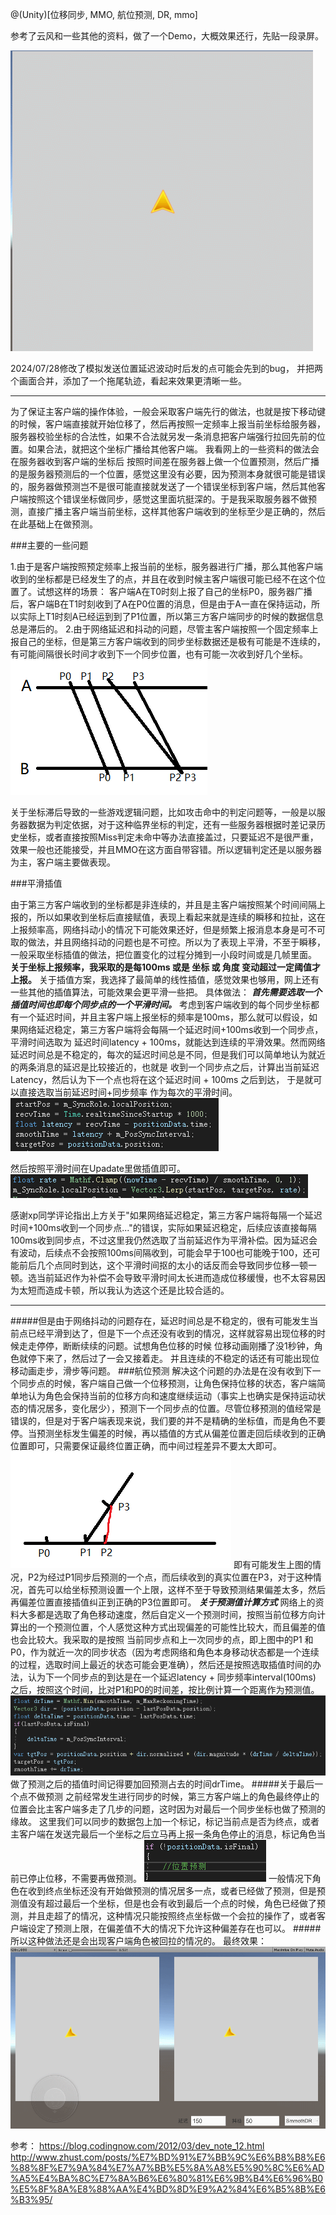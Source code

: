 @(Unity)[位移同步, MMO, 航位预测, DR, mmo]

参考了云风和一些其他的资料，做了一个Demo，大概效果还行，先贴一段录屏。

![Alt text](./TrailLine.gif)

2024/07/28修改了模拟发送位置延迟波动时后发的点可能会先到的bug， 并把两个画面合并，添加了一个拖尾轨迹，看起来效果更清晰一些。

---
为了保证主客户端的操作体验，一般会采取客户端先行的做法，也就是按下移动键的时候，客户端直接就开始位移了，然后再按照一定频率上报当前坐标给服务器，服务器校验坐标的合法性，如果不合法就另发一条消息把客户端强行拉回先前的位置。如果合法，就把这个坐标广播给其他客户端。
我看网上的一些资料的做法会在服务器收到客户端的坐标后 按照时间差在服务器上做一个位置预测，然后广播的是服务器预测后的一个位置，感觉这里没有必要，因为预测本身就很可能是错误的，服务器做预测岂不是很可能直接就发送了一个错误坐标到客户端，然后其他客户端按照这个错误坐标做同步，感觉这里面坑挺深的。于是我采取服务器不做预测，直接广播主客户端当前坐标，这样其他客户端收到的坐标至少是正确的，然后在此基础上在做预测。

###主要的一些问题

1.由于是客户端按照预定频率上报当前的坐标，服务器进行广播，那么其他客户端收到的坐标都是已经发生了的点，并且在收到时候主客户端很可能已经不在这个位置了。试想这样的场景：
客户端A在T0时刻上报了自己的坐标P0，服务器广播后，客户端B在T1时刻收到了A在P0位置的消息，但是由于A一直在保持运动，所以实际上T1时刻A已经运到到了P1位置，所以第三方客户端同步的时候的数据信息总是滞后的。
2.由于网络延迟和抖动的问题，尽管主客户端按照一个固定频率上报自己的坐标，但是第三方客户端收到的同步坐标数据还是极有可能是不连续的，有可能间隔很长时间才收到下一个同步位置，也有可能一次收到好几个坐标。
![Alt text](./1616912467520.png)

关于坐标滞后导致的一些游戏逻辑问题，比如攻击命中的判定问题等，一般是以服务器数据为判定依据，对于这种临界坐标的判定，还有一些服务器根据时差记录历史坐标，或者直接按照Miss判定未命中等办法直接盖过，只要延迟不是很严重，效果一般也还能接受，并且MMO在这方面自带容错。所以逻辑判定还是以服务器为主，客户端主要做表现。

###平滑插值

由于第三方客户端收到的坐标都是非连续的，并且是主客户端按照某个时间间隔上报的，所以如果收到坐标后直接赋值，表现上看起来就是连续的瞬移和拉扯，这在上报频率高，网络抖动小的情况下可能效果还好，但是频繁上报消息本身是可不可取的做法，并且网络抖动的问题也是不可控。所以为了表现上平滑，不至于瞬移，一般采取坐标插值的做法，把位置变化的过程分摊到一小段时间或是几帧里面。
**关于坐标上报频率，我采取的是每100ms 或是 坐标 或 角度 变动超过一定阈值才上报。**
关于插值方案，我选择了最简单的线性插值，感觉效果也够用，网上还有一些其他的插值算法，可能效果会更平滑一些把。
具体做法：
***首先需要选取一个插值时间也即每个同步点的一个平滑时间。***
考虑到客户端收到的每个同步坐标都有一个延迟时间，并且主客户端上报坐标的频率是100ms，那么就可以假设，如果网络延迟稳定，第三方客户端将会每隔一个延迟时间+100ms收到一个同步点，平滑时间选取为 延迟时间latency + 100ms，就能达到连续的平滑效果。然而网络延迟时间总是不稳定的，每次的延迟时间总是不同，但是我们可以简单地认为就近的两条消息的延迟是比较接近的，也就是 收到一个同步点之后，计算出当前延迟Latency，然后认为下一个点也将在这个延迟时间 + 100ms 之后到达， 于是就可以直接选取当前延迟时间+同步频率 作为每次的平滑时间。
![Alt text](./1616914989378.png)

然后按照平滑时间在Upadate里做插值即可。
![Alt text](./1616915059752.png)

感谢xp同学评论指出上方关于"如果网络延迟稳定，第三方客户端将每隔一个延迟时间+100ms收到一个同步点..."的错误，实际如果延迟稳定，后续应该直接每隔100ms收到同步点，不过这里我仍然选取了当前延迟作为平滑补偿。因为延迟会有波动，后续点不会按照100ms间隔收到，可能会早于100也可能晚于100，还可能前后几个点同时到达，这个平滑时间抠的太小的话反而会导致同步位移一顿一顿。选当前延迟作为补偿不会导致平滑时间太长进而造成位移缓慢，也不太容易因为太短而造成卡顿，所以我认为选这个还是比较合适的。

---

#####但是由于网络抖动的问题存在，延迟时间总是不稳定的，很有可能发生当前点已经平滑到达了，但是下一个点还没有收到的情况，这样就容易出现位移的时候走走停停，断断续续的问题。试想角色位移的时候 位移动画刚播了没1秒钟，角色就停下来了，然后过了一会又接着走。 并且连续的不稳定的话还有可能出现位移动画走步，滑步等问题。
###航位预测
解决这个问题的办法是在没有收到下一个同步点的时候，客户端自己做一个位移预测，让角色保持位移的状态，客户端简单地认为角色会保持当前的位移方向和速度继续运动（事实上也确实是保持运动状态的情况居多，变化居少），预测下一个同步点的位置。尽管位移预测的值经常是错误的，但是对于客户端表现来说，我们要的并不是精确的坐标值，而是角色不要停。当预测坐标发生偏差的时候，再以插值的方式从偏差位置走回后续收到的正确位置即可，只需要保证最终位置正确，而中间过程差异不要太大即可。
![Alt text](./1616916054727.png)
即有可能发生上图的情况，P2为经过P1同步后预测的一个点，而后续收到的真实位置在P3，对于这种情况，首先可以给坐标预测设置一个上限，这样不至于导致预测结果偏差太多，然后再偏差位置直接插值纠正到正确的P3位置即可。
***关于预测值计算方式***
网络上的资料大多都是选取了角色移动速度，然后自定义一个预测时间，按照当前位移方向计算出的一个预测位置，个人感觉这种方式出现偏差的可能性比较大，而且偏差的值也会比较大。我采取的是按照 当前同步点和上一次同步的点，即上图中的P1 和 P0，作为就近一次的同步状态（因为考虑网络和角色本身移动状态都是一个连续的过程，选取时间上最近的状态可能会更准确），然后还是按照选取插值时间的办法，认为下一个同步点的到达是在一个延迟latency + 同步频率interval(100ms) 之后，按照这个时间，比对P1和P0的时间差，按比例计算一个距离作为预测值。
![Alt text](./1616916876048.png)
做了预测之后的插值时间记得要加回预测占去的时间drTime。
#####关于最后一个点不做预测
之前经常发生进行同步的时候，第三方客户端上的角色最终停止的位置会比主客户端多走了几步的问题，这时因为对最后一个同步坐标也做了预测的缘故。 这里我们可以同步的数据包上加一个标记，标记当前点是否为终点，或者主客户端在发送完最后一个坐标之后立马再上报一条角色停止的消息，标记角色当前已停止位移，不需要再做预测。
![Alt text](./1616917235518.png)
一般情况下角色在收到终点坐标还没有开始做预测的情况居多一点，或者已经做了预测，但是预测值没有超过最后一个坐标，但是也会有收到最后一个点的时候，角色已经做了预测，并且走超了的情况，这种情况只能按照终点坐标做一个会拉的操作了，或者客户端设定了预测上限，在偏差值不大的情况下允许这种偏差存在也可以。
#####所以这种做法还是会出现客户端角色被回拉的情况的。
最终效果：
![Alt text](./SmoothDR.gif)


参考：
https://blog.codingnow.com/2012/03/dev_note_12.html
http://www.zhust.com/posts/%E7%BD%91%E7%BB%9C%E6%B8%B8%E6%88%8F%E7%9A%84%E7%A7%BB%E5%8A%A8%E5%90%8C%E6%AD%A5%E4%BA%8C%E7%8A%B6%E6%80%81%E6%9B%B4%E6%96%B0%E5%8F%8A%E8%88%AA%E4%BD%8D%E9%A2%84%E6%B5%8B%E6%B3%95/

